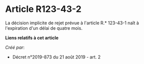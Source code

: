# Article R123-43-2 

La décision implicite de rejet prévue à l'article R.* 123-43-1 naît à l'expiration d'un délai de quatre mois.

**Liens relatifs à cet article**

_Créé par_:

  - Décret n°2019-873 du 21 août 2019 - art. 2
